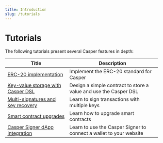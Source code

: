 ```yaml
---
title: Introduction
slug: /tutorials
---
```


# Tutorials

The following tutorials present several Casper features in depth:

| Title                                                       | Description                                                      |
| ----------------------------------------------------------- | ---------------------------------------------------------------- |
| [ERC-20 implementation](erc20/index.md)                     | Implement the ERC-20 standard for Casper                  |
| [Key-value storage with Casper DSL](kv-storage-tutorial.md) | Design a simple contract to store a value and use the Casper DSL      |
| [Multi-signatures and key recovery](multi-sig/index.md)     | Learn to sign transactions with multiple keys                    |
| [Smart contract upgrades](upgrade-tutorial.md)              | Learn how to upgrade smart contracts  
| [Casper Signer dApp integration](./dapp-dev-guide/tutorials/casper-signer)        |  Learn to use the Casper Signer to connect a wallet to your website  |
